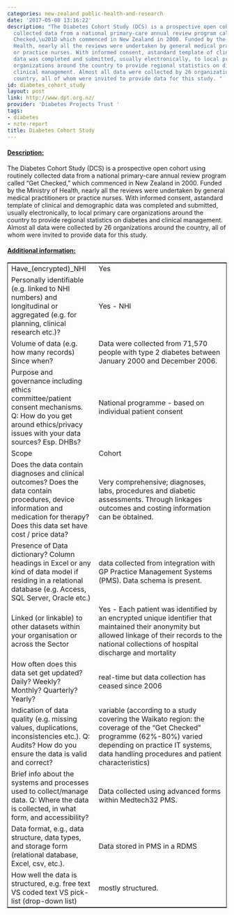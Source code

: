 ```yaml
---
categories: new-zealand public-health-and-research
date: '2017-05-08 13:16:22'
description: "The Diabetes Cohort Study (DCS) is a prospective open cohort using routinely
  collected data from a national primary-care annual review program called \u201CGet
  Checked,\u201D which commenced in New Zealand in 2000. Funded by the Ministry of
  Health, nearly all the reviews were undertaken by general medical practitioners
  or practice nurses. With informed consent, astandard template of clinical and demographic
  data was completed and submitted, usually electronically, to local primary care
  organizations around the country to provide regional statistics on diabetes and
  clinical management. Almost all data were collected by 26 organizations around the
  country, all of whom were invited to provide data for this study. "
id: diabetes_cohort_study
layout: post
link: http://www.dpt.org.nz/
provider: 'Diabetes Projects Trust '
tags:
- diabetes
- nzte-report
title: Diabetes Cohort Study
---
```



 <h4> <u>Description:</u> </h4>
The Diabetes Cohort Study (DCS) is a prospective open cohort using routinely collected data from a national primary-care annual review program called “Get Checked,” which commenced in New Zealand in 2000. Funded by the Ministry of Health, nearly all the reviews were undertaken by general medical practitioners or practice nurses. With informed consent, astandard template of clinical and demographic data was completed and submitted, usually electronically, to local primary care organizations around the country to provide regional statistics on diabetes and clinical management. Almost all data were collected by 26 organizations around the country, all of whom were invited to provide data for this study. 
 <h4> <u>Additional information:</u> </h4>
 <table style="border: 1px solid">
 <tr> <td width="40%">Have_(encrypted)_NHI</td> <td>Yes</td> </tr>
 <tr> <td width="40%">Personally identifiable (e.g. linked to NHI numbers) and longitudinal or aggregated (e.g. for planning, clinical research etc.)?</td> <td>Yes - NHI</td> </tr>
 <tr> <td width="40%">Volume of data (e.g. how many records)
Since when?</td> <td> Data were collected from 71,570 people with type 2 diabetes between January 2000 and December 2006.</td> </tr>
 <tr> <td width="40%">Purpose and governance including ethics committee/patient consent mechanisms. Q: How do you get around ethics/privacy issues with your data sources? Esp. DHBs?</td> <td>National programme - based on individual patient consent</td> </tr>
 <tr> <td width="40%">Scope</td> <td>Cohort</td> </tr>
 <tr> <td width="40%">Does the data contain diagnoses and clinical outcomes?
Does the data contain procedures, device information and medication for therapy?
Does this data set have cost / price data?</td> <td>Very comprehensive; diagnoses, labs, procedures and diabetic assessments. Through linkages outcomes and costing information can be obtained.</td> </tr>
 <tr> <td width="40%">Presence of Data dictionary? Column headings in Excel or any kind of data model if residing in a relational database (e.g. Access, SQL Server, Oracle etc.) </td> <td>data collected from integration with GP Practice Management Systems (PMS). Data schema is present.</td> </tr>
 <tr> <td width="40%">Linked (or linkable) to other datasets within your organisation or across the Sector</td> <td>Yes - Each patient was identified by an encrypted unique identifier that maintained their anonymity but allowed linkage of their records to the national collections of hospital discharge and mortality </td> </tr>
 <tr> <td width="40%">How often does this data set get updated? Daily? Weekly? Monthly? Quarterly? Yearly?</td> <td>real-time but data collection has ceased since 2006</td> </tr>
 <tr> <td width="40%">Indication of data quality (e.g. missing values, duplications, inconsistencies etc.). Q: Audits? How do you ensure the data is valid and correct?</td> <td>variable (according to a study covering the Waikato region: the coverage of the “Get Checked” programme (62%-80%) varied depending on practice IT systems, data handling procedures and patient characteristics)</td> </tr>
 <tr> <td width="40%">Brief info about the systems and processes used to collect/manage data. Q: Where the data is collected, in what form, and accessibility?</td> <td>Data collected using advanced forms within Medtech32 PMS.</td> </tr>
 <tr> <td width="40%">Data format, e.g., data structure, data types, and storage form (relational database, Excel, csv, etc.).</td> <td>Data stored in PMS in a RDMS </td> </tr>
 <tr> <td width="40%">How well the data is structured, e.g. free text VS coded text VS pick-list (drop-down list)</td> <td>mostly structured.</td> </tr>
 </table>